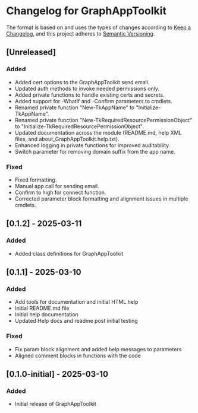 # Changelog for GraphAppToolkit

The format is based on and uses the types of changes according to [Keep a Changelog](https://keepachangelog.com/en/1.0.0/),
and this project adheres to [Semantic Versioning](https://semver.org/spec/v2.0.0.html).

## [Unreleased]

### Added

- Added cert options to the GraphAppToolkit send email.
- Updated auth methods to invoke needed permissions only.
- Added private functions to handle existing certs and secrets.
- Added support for -WhatIf and -Confirm parameters to cmdlets.
- Renamed private function "New-TkAppName" to "Initialize-TkAppName".
- Renamed private function "New-TkRequiredResourcePermissionObject" to "Initialize-TkRequiredResourcePermissionObject".
- Updated documentation across the module (README.md, help XML files, and about_GraphAppToolkit.help.txt).
- Enhanced logging in private functions for improved auditability.
- Switch parameter for removing domain suffix from the app name.

### Fixed

- Fixed formatting.
- Manual app call for sending email.
- Confirm to high for connect function.
- Corrected parameter block formatting and alignment issues in multiple cmdlets.

## [0.1.2] - 2025-03-11

### Added

- Added class definitions for GraphAppToolkit

## [0.1.1] - 2025-03-10

### Added

- Add tools for documentation and initial HTML help
- Initial README.md file
- Initial help documentation
- Updated Help docs and readme post initial testing

### Fixed

- Fix param block alignment and added help messages to parameters
- Aligned comment blocks in functions with the code

## [0.1.0-initial] - 2025-03-10

### Added

- Initial release of GraphAppToolkit
